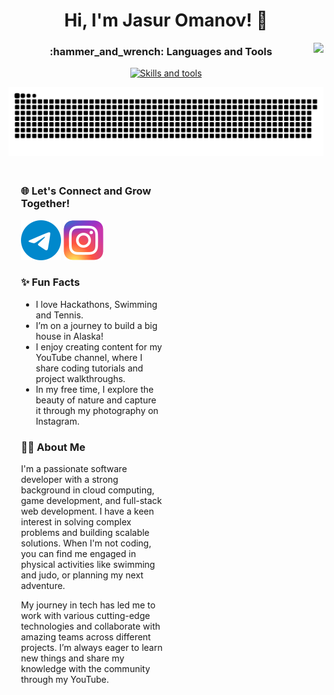 

<h1 align="center">Hi, I'm Jasur Omanov! 👋 </h1>
<img align="right" src="https://visitor-badge.laobi.icu/badge?page_id=pavlo_bondarenko_visitor_badge_simple&left_color=royalblue&right_color=black"  />

<h3 align="center">:hammer_and_wrench: Languages and Tools</h3>

<p align="center">
  <a href="https://skillicons.dev">
    <img src="https://skillicons.dev/icons?i=aws,azure,cpp,cmake,docker,kali,git,github,js,linux,postgres,py,dotnet,unreal,pycharm" alt="Skills and tools"/>
  </a>
</p>


![GitHub Snake](https://raw.githubusercontent.com/OfficialCodeVoyage/OfficialCodeVoyage/refs/heads/output/github-snake-dark.svg)




<div style="display: flex; justify-content: space-between; align-items: flex-start; margin-top: 20px;">
    <!-- Left Column: Metrics -->
   


  <div style="flex: 1; max-width: 45%; text-align: left; margin-left: 20px;">
        <h3>🌐 Let's Connect and Grow Together!</h3>
        <p>
            <a href="https://telegram.me/JasurOmanov" target="_blank" style="text-decoration: none;">
                <img src="https://raw.githubusercontent.com/CLorant/readme-social-icons/main/large/filled/telegram.svg" alt="LinkedIn">
            </a>
            </a>
            <a href="https://www.instagram.com/__khamidullayevich__/" target="_blank" style="text-decoration: none;">
                <img src="https://raw.githubusercontent.com/CLorant/readme-social-icons/main/large/filled/instagram.svg" alt="Instagram">
            </a>
        </p>
        
  <h3>✨ Fun Facts</h3>
        <ul>
            <li>I love Hackathons, Swimming and Tennis.</li>
            <li>I’m on a journey to build a big house in Alaska!</li>
            <li>I enjoy creating content for my YouTube channel, where I share coding tutorials and project walkthroughs.</li>
            <li>In my free time, I explore the beauty of nature and capture it through my photography on Instagram.</li>
        </ul>
        
  <h3>🧑‍💻 About Me</h3>
        <p>
            I'm a passionate software developer with a strong background in cloud computing, game development, and full-stack web development. 
            I have a keen interest in solving complex problems and building scalable solutions. When I'm not coding, you can find me engaged 
            in physical activities like swimming and judo, or planning my next adventure. 
        </p>
        <p>
            My journey in tech has led me to work with various cutting-edge technologies and collaborate with amazing teams across different 
            projects. I’m always eager to learn new things and share my knowledge with the community through my YouTube.
        </p>
    </div>
</div>
